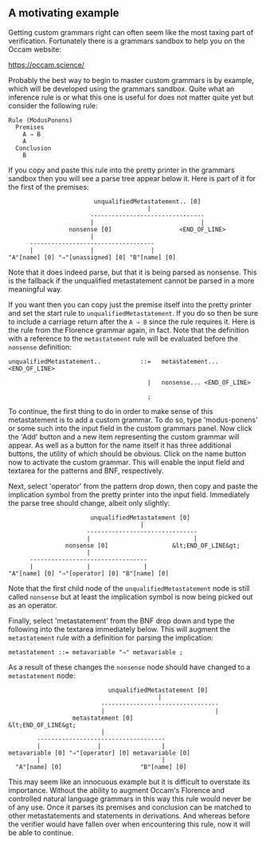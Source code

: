 ## A motivating example

Getting custom grammars right can often seem like the most taxing part of verification.
Fortunately there is a grammars sandbox to help you on the Occam website:

https://occam.science/

Probably the best way to begin to master custom grammars is by example, which will be developed using the grammars sandbox.
Quite what an inference rule is or what this one is useful for does not matter quite yet but consider the following rule:

```
Rule (ModusPonens)
  Premises
    A ⇒ B
    A
  Conclusion
    B
```

If you copy and paste this rule into the pretty printer in the grammars sandbox then you will see a parse tree appear below it.
Here is part of it for the first of the premises:

```
                        unqualifiedMetastatement.. [0]        
                                       |                     
                       --------------------------------      
                       |                              |      
                 nonsense [0]                   <END_OF_LINE>
                       |                                     
      -----------------------------------                    
      |                |                |                    
"A"[name] [0] "⇒"[unassigned] [0] "B"[name] [0]              
```

Note that it does indeed parse, but that it is being parsed as nonsense.
This is the fallback if the unqualified metastatement cannot be parsed in a more meaningful way.

If you want then you can copy just the premise itself into the pretty printer and set the start rule to `unqualifiedMetastatement`.
If you do so then be sure to include a carriage return after the `A ⇒ B` since the rule requires it.
Here is the rule from the Florence grammar again, in fact.
Note that the definition with a reference to the `metastatement` rule will be evaluated before the `nonsense` definition:

```
unqualifiedMetastatement..           ::=   metastatement... <END_OF_LINE> 

                                       |   nonsense... <END_OF_LINE> 
                                       
                                       ;
```

To continue, the first thing to do in order to make sense of this metastatement is to add a custom grammar.
To do so, type 'modus-ponens' or some such into the input field in the custom grammars panel.
Now click the 'Add' button and a new item representing the custom grammar will appear.
As well as a button for the name itself it has three additional buttons, the utility of which should be obvious.
Click on the name button now to activate the custom grammar.
This will enable the input field and textarea for the patterns and BNF, respectively.

Next, select 'operator' from the pattern drop down, then copy and paste the implication symbol from the pretty printer into the input field.
Immediately the parse tree should change, albeit only slightly:

```
                       unqualifiedMetastatement [0]        
                                     |                     
                      -------------------------------      
                      |                             |      
                nonsense [0]                  &lt;END_OF_LINE&gt;
                      |                                    
      ---------------------------------                    
      |               |               |                    
"A"[name] [0] "⇒"[operator] [0] "B"[name] [0]              
```

Note that the first child node of the `unqualifiedMetastatement` node is still called `nonsense`  but at least the implication symbol is now being picked out as an operator.

Finally, select 'metastatement' from the BNF drop down and type the following into the textarea immediately below.
This will augment the `metastatement` rule with a definition for parsing the implication:

```
metastatement ::= metavariable "⇒" metavariable ;
```

As a result of these changes the `nonsense` node should have changed to a `metastatement` node:

```
                            unqualifiedMetastatement [0]         
                                          |                      
                          ---------------------------------      
                          |                               |      
                  metastatement [0]                 &lt;END_OF_LINE&gt;
                          |                                      
        ------------------------------------                     
        |                |                 |                     
metavariable [0] "⇒"[operator] [0] metavariable [0]              
        |                                  |                     
  "A"[name] [0]                      "B"[name] [0]               
```

This may seem like an innocuous example but it is difficult to overstate its importance.
Without the ability to augment Occam's Florence and controlled natural language grammars in this way this rule would never be of any use.
Once it parses its premises and conclusion can be matched to other metastatements and statements in derivations.
And whereas before the verifier would have fallen over when encountering this rule, now it will be able to continue.

